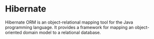 # Hibernate

Hibernate ORM is an object-relational mapping tool for the Java programming language. It provides a framework for mapping an object-oriented domain model to a relational database.
